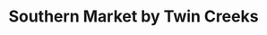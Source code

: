 ---
title: "Southern Market by Twin Creeks"
url: /west-jefferson/southern-market-by-twin-creeks/
shop: Antiquitäten
---